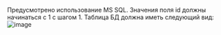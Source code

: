 Предусмотрено использование MS SQL.
Значения поля id должны начинаться с 1 с шагом 1.
Таблица БД должна иметь следующий вид:
![image](https://github.com/user-attachments/assets/f58390bb-cab8-44b7-ab24-6006b945f4eb)

